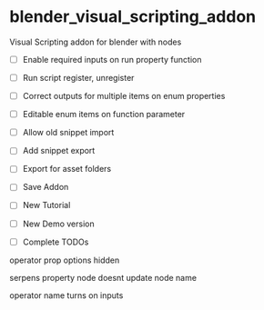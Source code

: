# blender_visual_scripting_addon
Visual Scripting addon for blender with nodes

- [ ] Enable required inputs on run property function
- [ ] Run script register, unregister

- [ ] Correct outputs for multiple items on enum properties
- [ ] Editable enum items on function parameter

- [ ] Allow old snippet import
- [ ] Add snippet export

- [ ] Export for asset folders
- [ ] Save Addon

- [ ] New Tutorial
- [ ] New Demo version

- [ ] Complete TODOs




operator prop options hidden

serpens property node doesnt update node name

operator name turns on inputs

